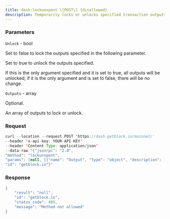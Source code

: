 ```yaml
---
title: dash:lockunspent \[POST\] {disallowed}
description: Temporarily locks or unlocks specified transaction outputs. A lockedtransaction output will not be chosen by automatic coin selection whenspending dash. Locks are stored in memory only, so nodes start with zerolocked outputs and the locked output list is always cleared when a nodestops or fails.
---
```


### Parameters


`Unlock` - bool

Set to false to lock the outputs specified in the following parameter.

Set to true to unlock the outputs specified.

If this is the only argument specified and it is set to true, all
outputs will be unlocked; if it is the only argument and is set to
false, there will be no change.

`Outputs` - array

Optional.

An array of outputs to lock or unlock.

### Request

``` java
curl --location --request POST 'https://dash.getblock.io/mainnet/' 
--header 'x-api-key: YOUR-API-KEY' 
--header 'Content-Type: application/json' 
--data-raw '{"jsonrpc": "2.0",
"method": "lockunspent",
"params": [null, [{"name": "Output", "type": "object", "description": ["An object describing a particular output."], "value": [{"name": "txid", "type": "string", "description": ["The TXID of the transaction containing the output to lock or unlock, encoded as hex in internal byte order."], "value": null}, {"name": "vout", "type": "number (int)", "description": ["The output index number (vout) of the output to lock or unlock. The first output in a transaction has an index of 0."], "value": null}]}]],
"id": "getblock.io"}'
```

###  Response

``` java
{
    "result": "null",
    "id": "getblock.io",
    "status_code": 405,
    "message": "Method not allowed"
}
```

